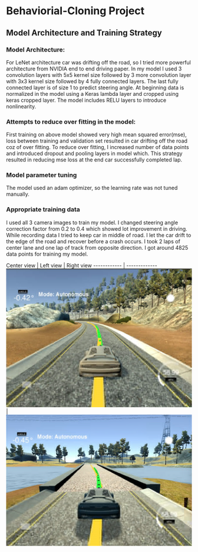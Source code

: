 # Behaviorial-Cloning Project

## Model Architecture and Training Strategy

### Model Architecture:
For LeNet architecture car was drifting off the road, so I tried more powerful architecture from NVIDIA end to end driving paper. In my
model I used 3 convolution layers with 5x5 kernel size followed by 3 more convolution layer with 3x3 kernel size followed by 4 fully 
connected layers. The last fully connected layer is of size 1 to predict steering angle. At beginning data is normalized in the model 
using a Keras lambda layer and cropped using keras cropped layer. The model includes RELU layers to introduce nonlinearity.

### Attempts to reduce over fitting in the model:
First training on above model showed very high mean squared error(mse), loss between training and validation set resulted in car drifting
off the road coz of over fitting. To reduce over fitting, I increased number of data points and introduced dropout and pooling layers in
model which. This strategy resulted in reducing mse loss at the end car successfully completed lap.

### Model parameter tuning
The model used an adam optimizer, so the learning rate was not tuned manually.

### Appropriate training data
I used all 3 camera images to train my model. I changed steering angle correction factor from 0.2 to 0.4 which showed lot improvement in
driving. While recording data I tried to keep car in middle of road. I let the car drift to the edge of the road and recover before a 
crash occurs. I took 2 laps of center lane and one lap of track from opposite direction. I got around 4825 data points for training my 
model.

Center view | Left view | Right view
------------ | -------------
![alt_text-1](https://github.com/oalahurikar/CarND-MPC-Project/blob/master/MPC%20Pic/MPC%201.PNG) | 
![alt_text-2](https://github.com/oalahurikar/CarND-MPC-Project/blob/master/MPC%20Pic/MPC%203.PNG)
